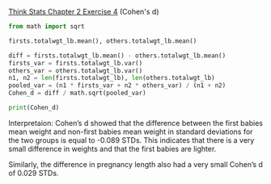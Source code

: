 [Think Stats Chapter 2 Exercise 4](http://greenteapress.com/thinkstats2/html/thinkstats2003.html#toc24) (Cohen's d)

```python
from math import sqrt

firsts.totalwgt_lb.mean(), others.totalwgt_lb.mean()

diff = firsts.totalwgt_lb.mean() - others.totalwgt_lb.mean()
firsts_var = firsts.totalwgt_lb.var()
others_var = others.totalwgt_lb.var()
n1, n2 = len(firsts.totalwgt_lb), len(others.totalwgt_lb)
pooled_var = (n1 * firsts_var + n2 * others_var) / (n1 + n2)
Cohen_d = diff / math.sqrt(pooled_var)

print(Cohen_d) 
```

Interpretaion:
Cohen’s d showed that the difference between the first babies mean weight and non-first babies mean weight in standard deviations for the two groups is equal to -0.089 STDs. This indicates that there is a very small difference in weights and that the first babies are lighter. 

Similarly, the difference in pregnancy length also had a very small Cohen’s d of 0.029 STDs. 


